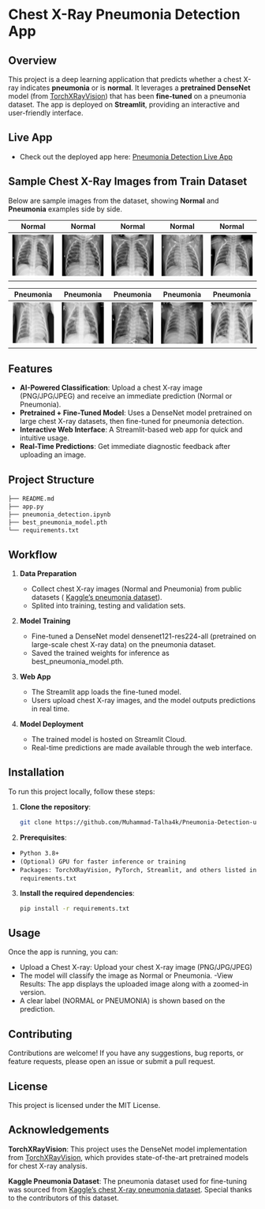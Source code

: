 # Chest X-Ray Pneumonia Detection App

## Overview

This project is a deep learning application that predicts whether a chest X-ray indicates **pneumonia** or is **normal**. It leverages a **pretrained DenseNet** model (from [TorchXRayVision](https://github.com/mlmed/torchxrayvision)) that has been **fine-tuned** on a pneumonia dataset. The app is deployed on **Streamlit**, providing an interactive and user-friendly interface.

## Live App

- Check out the deployed app here: [Pneumonia Detection Live App](https://streamlit.app/)

 ## Sample Chest X-Ray Images from Train Dataset

Below are sample images from the dataset, showing **Normal** and **Pneumonia** examples side by side.

| Normal | Normal | Normal | Normal | Normal |
|:-----:|:------:|:------:|:------:|:------:|
| ![Normal 1](images/normal1.png) | ![Normal 2](images/normal2.png) | ![Normal 3](images/normal3.png) | ![Normal 4](images/normal4.png) | ![Normal 5](images/normal5.png) |

| Pneumonia | Pneumonia | Pneumonia | Pneumonia | Pneumonia |
|:---------:|:---------:|:---------:|:---------:|:---------:|
| ![Pneumonia 1](images/pneumonia1.png) | ![Pneumonia 2](images/pneumonia2.png) | ![Pneumonia 3](images/pneumonia3.png) | ![Pneumonia 4](images/pneumonia4.png) | ![Pneumonia 5](images/pneumonia5.png) |

## Features

- **AI-Powered Classification**: Upload a chest X-ray image (PNG/JPG/JPEG) and receive an immediate prediction (Normal or Pneumonia).
- **Pretrained + Fine-Tuned Model**: Uses a DenseNet model pretrained on large chest X-ray datasets, then fine-tuned for pneumonia detection.
- **Interactive Web Interface**: A Streamlit-based web app for quick and intuitive usage.
- **Real-Time Predictions**: Get immediate diagnostic feedback after uploading an image.

## Project Structure
```
├── README.md
├── app.py
├── pneumonia_detection.ipynb
├── best_pneumonia_model.pth
└── requirements.txt
```

## Workflow

1. **Data Preparation**  
   - Collect chest X-ray images (Normal and Pneumonia) from public datasets ( [Kaggle’s pneumonia dataset](https://www.kaggle.com/paultimothymooney/chest-xray-pneumonia)).
   - Splited into training, testing and validation sets.

2. **Model Training**  
   - Fine-tuned a DenseNet model densenet121-res224-all (pretrained on large-scale chest X-ray data) on the pneumonia dataset.
   - Saved the trained weights for inference as best_pneumonia_model.pth.

3. **Web App**  
   - The Streamlit app loads the fine-tuned model.
   - Users upload chest X-ray images, and the model outputs predictions in real time.

4. **Model Deployment**  
   - The trained model is hosted on Streamlit Cloud.
   - Real-time predictions are made available through the web interface.

## Installation

To run this project locally, follow these steps:

1. **Clone the repository**:
   ```bash
   git clone https://github.com/Muhammad-Talha4k/Pneumonia-Detection-using-torch-xray-vision.git
   ```
2. **Prerequisites**:
- `Python 3.8+`
- `(Optional) GPU for faster inference or training`
- `Packages: TorchXRayVision, PyTorch, Streamlit, and others listed in requirements.txt`

3. **Install the required dependencies**:
   ```bash
   pip install -r requirements.txt
   ```
## Usage
Once the app is running, you can:

- Upload a Chest X-ray: Upload your chest X-ray image (PNG/JPG/JPEG)
- The model will classify the image as Normal or Pneumonia.
-View Results: The app displays the uploaded image along with a zoomed-in version.
- A clear label (NORMAL or PNEUMONIA) is shown based on the prediction.

## Contributing

Contributions are welcome! If you have any suggestions, bug reports, or feature requests, please open an issue or submit a pull request.

## License
This project is licensed under the MIT License.

## Acknowledgements

**TorchXRayVision**: This project uses the DenseNet model implementation from [TorchXRayVision](https://github.com/mlmed/torchxrayvision), which provides state-of-the-art pretrained models for chest X-ray analysis.

**Kaggle Pneumonia Dataset**: The pneumonia dataset used for fine-tuning was sourced from [Kaggle’s chest X-ray pneumonia dataset](https://www.kaggle.com/paultimothymooney/chest-xray-pneumonia). Special thanks to the contributors of this dataset.
